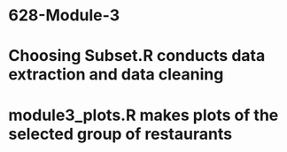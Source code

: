 # 628-Module-3
# Choosing Subset.R conducts data extraction and data cleaning
# module3_plots.R makes plots of the selected group of restaurants
